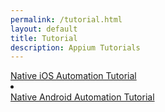 ```yaml
---
permalink: /tutorial.html
layout: default
title: Tutorial
description: Appium Tutorials
---
```


<div class="btn-group-vertical">
 <a href="/slate/en/tutorial/ios.html" type="button" class="btn btn-default">Native iOS Automation Tutorial</a>
 <li class="button_divider"></li>
 <a href="/slate/en/tutorial/android.html" type="button" class="btn btn-default">Native Android Automation Tutorial</a>    
</div>